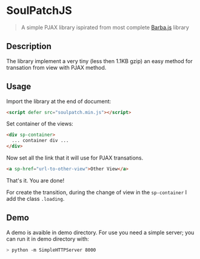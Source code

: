 # SoulPatchJS

> A simple PJAX library ispirated from most complete [Barba.js](http://barbajs.org/) library

## Description
The library implement a very tiny (less then 1.1KB gzip) an easy method for transation from view with PJAX method.

## Usage

Import the library at the end of document:
```html
<script defer src="soulpatch.min.js"></script>
```

Set container of the views:
```html
<div sp-container>
  ... container div ...
</div>
```

Now set all the link that it will use for PJAX transations.

```html
<a sp-href="url-to-other-view">Other View</a>
```

That's it. You are done!

For create the transition, during the change of view in the ```sp-container``` I add the class ```.loading```.

## Demo
A demo is avaible in demo directory. For use you need a simple server; you can run it in demo directory with:
```sh
> python -m SimpleHTTPServer 8000
```
